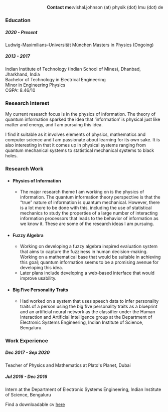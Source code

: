 <p style="text-align: right;"><b>Contact me:</b>vishal.johnson (at) physik (dot) lmu (dot) de</p>

### Education
##### 2020 - Present
Ludwig-Maximilians-Universität München
Masters in Physics
(Ongoing)

##### 2013 - 2017
Indian Institute of Technology (Indian School of Mines), Dhanbad, Jharkhand, India  
Bachelor of Technology in Electrical Engineering  
Minor in Engineering Physics  
CGPA: 8.46/10  

### Research Interest
My current research focus is in the physics of information. The theory of quantum information sparked the idea that ‘information’ is physical just like matter and energy, and I am pursuing this idea.

I find it suitable as it involves elements of physics, mathematics and computer science and I am passionate about learning for its own sake. It is also interesting in that it comes up in physical systems ranging from quantum mechanical systems to statistical mechanical systems to black holes.

### Research Work
* #### Physics of Information
  * The major research theme I am working on is the physics of information. The quantum information theory perspective is that the “true” nature of information is quantum mechanical. However, there is a lot more to be done with this, including the use of statistical mechanics to study the properties of a large number of interacting information processors that leads to the behavior of information as we know it. These are some of the research ideas I am pursuing.
* #### Fuzzy Algebra
  * Working on developing a fuzzy algebra inspired evaluation system that aims to capture the fuzziness in human decision-making. Working on a mathematical base that would be suitable in achieving this goal; quantum information seems to be a promising avenue for developing this idea.
  * Later plans include developing a web-based interface that would improve usability.
* #### Big Five Personality Traits
  * Had worked on a system that uses speech data to infer personality traits of a person using the big five personality traits as a blueprint and an artificial neural network as the classifier under the Human Interaction and Artificial Intelligence group at the Department of Electronic Systems Engineering, Indian Institute of Science, Bengaluru.

### Work Experience
##### Dec 2017 - Sep 2020
Teacher of Physics and Mathematics at Plato's Planet, Dubai

##### Jul 2016 - Dec 2016
Intern at the Department of Electronic Systems Engineering, Indian Institute of Science, Bengaluru

Find a downloadable cv [here](cv.pdf)
